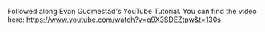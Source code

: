 Followed along Evan Gudmestad's YouTube Tutorial.
You can find the video here: https://www.youtube.com/watch?v=q9X3SDEZtpw&t=130s
